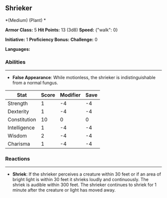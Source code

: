 ## Shrieker
*(Medium) (Plant) *

**Armor Class:** 5
**Hit Points:** 13 (3d8)
**Speed:** {"walk": 0}

**Initiative:** 1
**Proficiency Bonus:**
**Challenge:** 0

**Languages:** 

### Abilities
 --- 
- **False Appearance**: While motionless, the shrieker is indistinguishable from a normal fungus.



| Stat | Score | Modifier | Save |
| ---- | ---- | ---- | ---- |
| Strength | 1 | -4 | -4 |
| Dexterity | 1 | -4 | -4 |
| Constitution | 10 | 0 | 0 |
| Intelligence | 1 | -4 | -4 |
| Wisdom | 2 | -4 | -4 |
| Charisma | 1 | -4 | -4 |

### Reactions
 --- 
- **Shriek**: If the shrieker perceives a creature within 30 feet  or if an area of bright light is within 30 feet  it shrieks loudly and continuously. The shriek is audible within 300 feet. The shrieker continues to shriek for 1 minute after the creature or light has moved away.

